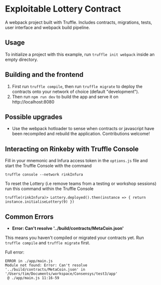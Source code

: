 # Exploitable Lottery Contract
A webpack project built with Truffle. Includes contracts, migrations, tests, user interface and webpack build pipeline.

## Usage

To initialize a project with this example, run `truffle init webpack` inside an empty directory.

## Building and the frontend

1. First run `truffle compile`, then run `truffle migrate` to deploy the contracts onto your network of choice (default "development").
1. Then run `npm run dev` to build the app and serve it on http://localhost:8080

## Possible upgrades

* Use the webpack hotloader to sense when contracts or javascript have been recompiled and rebuild the application. Contributions welcome!

## Interacting on Rinkeby with Truffle Console

Fill in your mnemonic and Infura access token in the `options.js` file and start the Truffle Console with the command

```
truffle console --network rinkInfura
```

To reset the Lottery (i.e remove teams from a testing or workshop sessions) run this command within the Truffle Console

```
truffle(rinkInfura)> Lottery.deployed().then(instance => { return instance.initialiseLottery(9) })
```

## Common Errors

* **Error: Can't resolve '../build/contracts/MetaCoin.json'**

This means you haven't compiled or migrated your contracts yet. Run `truffle compile` and `truffle migrate` first.

Full error:

```
ERROR in ./app/main.js
Module not found: Error: Can't resolve '../build/contracts/MetaCoin.json' in '/Users/tim/Documents/workspace/Consensys/test3/app'
 @ ./app/main.js 11:16-59
```
